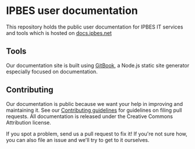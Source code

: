 # IPBES user documentation

This repository holds the public user documentation for IPBES IT services and tools which is hosted on [docs.ipbes.net](https://docs.ipbes.net)

## Tools

Our documentation site is built using [GitBook](https://github.com/GitbookIO/gitbook/), a Node.js static site generator especially focused on documentation.

## Contributing

Our documentation is public because we want your help in improving and maintaining it. See our [Contributing guidelines](https://docs.ipbes.net/introduction/contributing-to-the-ipbes-user-documentation) for guidelines on filing pull requests. All documentation is released under the Creative Commons Attribution license.

If you spot a problem, send us a pull request to fix it! If you're not sure how, you can also file an issue and we'll try to get to it ourselves.

